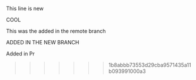 This line is new 


COOL


This was the added in the remote branch





ADDED IN THE NEW BRANCH
 
 Added in Pr


>>>>>>> 1b8abbb73553d29cba9571435a11b093991000a3
